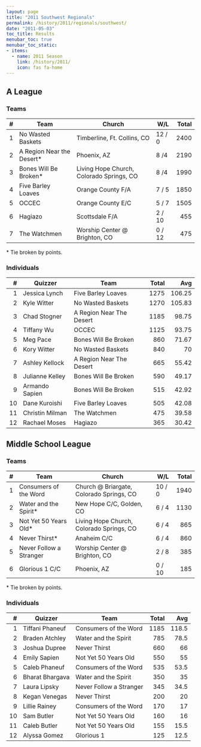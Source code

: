 ```yaml
---
layout: page
title: "2011 Southwest Regionals"
permalink: /history/2011/regionals/southwest/
date: "2011-05-03"
toc_title: Results
menubar_toc: true
menubar_toc_static:
- items:
  - name: 2011 Season
    link: /history/2011/
    icon: fas fa-home
---
```


## A League

### Teams

|    # | Team                      | Church                                   | W/L    | Total |
| ---: | ------------------------- | ---------------------------------------- | ------ | ----: |
|    1 | No Wasted Baskets         | Timberline, Ft. Collins, CO              | 12 / 0 |  2400 |
|    2 | A Region Near the Desert* | Phoenix, AZ                              | 8 /4   |  2190 |
|    3 | Bones Will Be Broken*     | Living Hope Church, Colorado Springs, CO | 8 /4   |  1990 |
|    4 | Five Barley Loaves        | Orange County F/A                        | 7 / 5  |  1850 |
|    5 | OCCEC                     | Orange County E/C                        | 5 / 7  |  1505 |
|    6 | Hagiazo                   | Scottsdale F/A                           | 2 / 10 |   455 |
|    7 | The Watchmen              | Worship Center @ Brighton, CO            | 0 / 12 |   475 |

\* Tie broken by points.

### Individuals

|    # | Quizzer         | Team                     | Total |    Avg |
| ---: | --------------- | ------------------------ | ----: | -----: |
|    1 | Jessica Lynch   | Five Barley Loaves       |  1275 | 106.25 |
|    2 | Kyle Witter     | No Wasted Baskets        |  1270 | 105.83 |
|    3 | Chad Stogner    | A Region Near The Desert |  1185 |  98.75 |
|    4 | Tiffany Wu      | OCCEC                    |  1125 |  93.75 |
|    5 | Meg Pace        | Bones Will Be Broken     |   860 |  71.67 |
|    6 | Kory Witter     | No Wasted Baskets        |   840 |     70 |
|    7 | Ashley Kellock  | A Region Near The Desert |   665 |  55.42 |
|    8 | Julianne Kelley | Bones Will Be Broken     |   590 |  49.17 |
|    9 | Armando Sapien  | Bones Will Be Broken     |   515 |  42.92 |
|   10 | Dane Kuroishi   | Five Barley Loaves       |   505 |  42.08 |
|   11 | Christin Milman | The Watchmen             |   475 |  39.58 |
|   12 | Rachael Moses   | Hagiazo                  |   365 |  30.42 |

## Middle School League

### Teams

|    # | Team                    | Church                                   | W/L    | Total |
| ---: | ----------------------- | ---------------------------------------- | ------ | ----: |
|    1 | Consumers of the Word   | Church @ Briargate, Colorado Springs, CO | 10 / 0 |  1940 |
|    2 | Water and the Spirit*   | New Hope C/C, Golden, CO                 | 6 / 4  |  1130 |
|    3 | Not Yet 50 Years Old*   | Living Hope Church, Colorado Springs, CO | 6 / 4  |   865 |
|    4 | Never Thirst*           | Anaheim C/C                              | 6 / 4  |   860 |
|    5 | Never Follow a Stranger | Worship Center @ Brighton, CO            | 2 / 8  |   385 |
|    6 | Glorious 1 C/C          | Phoenix, AZ                              | 0 / 10 |   185 |

\* Tie broken by points.

### Individuals

|    # | Quizzer         | Team                    | Total |   Avg |
| ---: | --------------- | ----------------------- | ----: | ----: |
|    1 | Tiffani Phaneuf | Consumers of the Word   |  1185 | 118.5 |
|    2 | Braden Atchley  | Water and the Spirit    |   785 |  78.5 |
|    3 | Joshua Dupree   | Never Thirst            |   660 |    66 |
|    4 | Emily Sapien    | Not Yet 50 Years Old    |   550 |    55 |
|    5 | Caleb Phaneuf   | Consumers of the Word   |   535 |  53.5 |
|    6 | Bharat Bhargava | Water and the Spirit    |   350 |    35 |
|    7 | Laura Lipsky    | Never Follow a Stranger |   345 |  34.5 |
|    8 | Kegan Venegas   | Never Thirst            |   200 |    20 |
|    9 | Lillie Rainey   | Consumers of the Word   |   170 |    17 |
|   10 | Sam Butler      | Not Yet 50 Years Old    |   160 |    16 |
|   11 | Caleb Butler    | Not Yet 50 Years Old    |   155 |  15.5 |
|   12 | Alyssa Gomez    | Glorious 1              |   125 |  12.5 |
